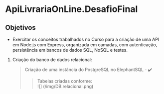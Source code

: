 # ApiLivrariaOnLine.DesafioFinal

## <strong>Objetivos</strong>

* Exercitar os conceitos trabalhados no Curso para a criação de uma API em Node.js com 
Express, organizada em camadas, com autenticação, persistência em bancos de dados 
SQL, NoSQL e testes.<br/>

1. Criação do banco de dados relacional: <br/>
    > Criação de uma instância do PostgreSQL no ElephantSQL - :heavy_check_mark:
    >> Tabelas criadas conforme:<br/> ![] (/img/DB.relacional.png)
